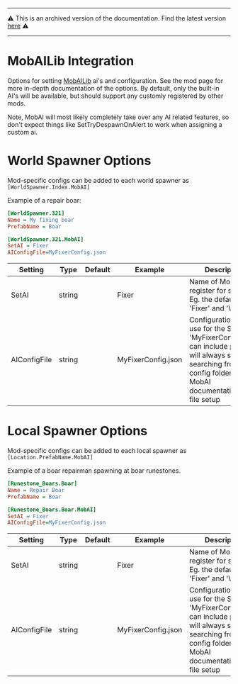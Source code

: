 ----

⚠️ This is an archived version of the documentation. Find the latest version [here](/configs/general/intro.html) ⚠️

----

# MobAILib Integration

Options for setting [MobAILib](https://www.nexusmods.com/valheim/mods/1188) ai's and configuration. See the mod page for more in-depth documentation of the options. By default, only the built-in AI's will be available, but should support any customly registered by other mods.

Note, MobAI will most likely completely take over any AI related features, so don't expect things like SetTryDespawnOnAlert to work when assigning a custom ai.

# World Spawner Options

Mod-specific configs can be added to each world spawner as `[WorldSpawner.Index.MobAI]`

Example of a repair boar:

```INI 
[WorldSpawner.321]
Name = My fixing boar
PrefabName = Boar

[WorldSpawner.321.MobAI]
SetAI = Fixer
AIConfigFile=MyFixerConfig.json
```

| Setting | Type | Default | Example | Description |
| --- | --- | --- | --- | --- |
| SetAI | string | | Fixer | Name of MobAI to register for spawn. Eg. the defaults 'Fixer' and 'Worker' |
| AIConfigFile | string | | MyFixerConfig.json | Configuration file to use for the SetAI. Eg. 'MyFixerConfig.json', can include path, but will always start searching from config folder. See MobAI documentation for file setup

# Local Spawner Options

Mod-specific configs can be added to each local spawner as `[Location.PrefabName.MobAI]`

Example of a boar repairman spawning at boar runestones.

```INI
[Runestone_Boars.Boar]
Name = Repair Boar
PrefabName = Boar

[Runestone_Boars.Boar.MobAI]
SetAI = Fixer
AIConfigFile=MyFixerConfig.json
```

| Setting | Type | Default | Example | Description |
| --- | --- | --- | --- | --- |
| SetAI | string | | Fixer | Name of MobAI to register for spawn. Eg. the defaults 'Fixer' and 'Worker' |
| AIConfigFile | string | | MyFixerConfig.json | Configuration file to use for the SetAI. Eg. 'MyFixerConfig.json', can include path, but will always start searching from config folder. See MobAI documentation for file setup
